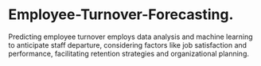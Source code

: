 # Employee-Turnover-Forecasting.
 Predicting employee turnover employs data analysis and machine learning to anticipate staff departure, considering factors like job satisfaction and performance, facilitating retention strategies and organizational planning.
